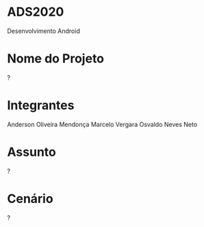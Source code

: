 # ADS2020
Desenvolvimento Android

# Nome do Projeto

?

# Integrantes

Anderson Oliveira Mendonça
Marcelo Vergara
Osvaldo Neves Neto

# Assunto

?

# Cenário

?

